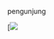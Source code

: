 pengunjung

[<img src='https://camo.githubusercontent.com/5c2e3e5a6931a15a10464ad8cefa622c540818552a92736b2f9b4a3415c23a78/68747470733a2f2f70726f66696c652d636f756e7465722e676c697463682e6d652f4e316768743432302f636f756e742e737667'>
